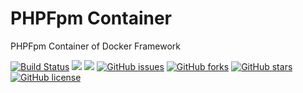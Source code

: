 # PHPFpm Container
PHPFpm Container of Docker Framework

[![Build Status](https://travis-ci.org/dockerframework/phpfpm.svg?branch=master)](https://travis-ci.org/dockerframework/phpfpm) [![](https://images.microbadger.com/badges/image/dockerframework/phpfpm:latest.svg)](https://microbadger.com/images/dockerframework/phpfpm:latest "Layers") [![](https://images.microbadger.com/badges/version/dockerframework/phpfpm:latest.svg)](https://microbadger.com/images/dockerframework/phpfpm:latest "Version") [![GitHub issues](https://img.shields.io/github/issues/dockerframework/phpfpm.svg)](https://github.com/dockerframework/phpfpm/issues) [![GitHub forks](https://img.shields.io/github/forks/dockerframework/phpfpm.svg)](https://github.com/dockerframework/phpfpm/network) [![GitHub stars](https://img.shields.io/github/stars/dockerframework/phpfpm.svg)](https://github.com/dockerframework/phpfpm/stargazers) [![GitHub license](https://img.shields.io/badge/license-MIT-blue.svg)](https://raw.githubusercontent.com/dockerframework/phpfpm/master/LICENSE)
